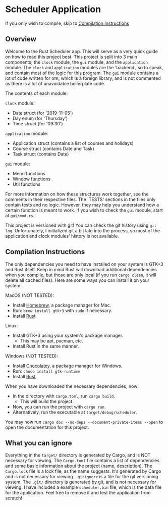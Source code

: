 # Scheduler Application

If you only wish to compile, skip to [Compilation Instructions](##Compilation-Instructions)

## Overview
Welcome to the Rust Scheduler app. This will serve as a very quick guide on how to read this project best. This project is split into 3 main components; the `clock` module, the `gui` module, and the `application` module. The `clock` and `application` modules are the 'backend', so to speak, and contain most of the logic for this program. The `gui` module contains a lot of code written for `GTK`, which is a foreign library, and is not commented as there is a lot of unavoidable boilerplate code.

The contents of each module:

`clock` module:
- Date struct (for '2019-11-05')
- Day enum (for 'Thursday')
- Time struct (for '09:30')

`application` module:
- Application struct (contains a list of courses and holidays)
- Course struct (contains Date and Task)
- Task struct (contains Date)

`gui` module:
- Menu functions
- Window functions
- Util functions

For more information on how these structures work together, see the comments in their respective files. The 'TESTS' sections in the files only contain tests and no logic. However, they may help you understand how a certain function is meant to work. If you wish to check the `gui` module, start at `gui/mod.rs`.

This project is versioned with git! You can check the git history using `git log`. Unfortunately, I initialized git a bit late into the process, so most of the application and clock modules' history is not available.

## Compilation Instructions

The only dependencies you need to have installed on your system is GTK+3 and Rust itself. Keep in mind Rust will download additional dependencies when you compile, but those are only local (if you run `cargo clean`, it will delete all cached files). Here are some ways you can install it on your system:

MacOS (NOT TESTED):
- Install [Homebrew](https://brew.sh/), a package manager for Mac.
- Run: `brew install gtk+3` with `sudo` if necessary.
- Install [Rust](https://www.rust-lang.org/tools/install).

Linux:
- Install GTK+3 using your system's package manager.
    - This may be apt, pacman, etc.
- Install Rust in the same manner.

Windows (NOT TESTED):
- Install [Chocolatey](https://chocolatey.org/install), a package manager for Windows.
- Run: `choco install gtk-runtime`
- Install [Rust](https://www.rust-lang.org/tools/install).

When you have downloaded the necessary dependencies, now:
- In the directory with `Cargo.toml`, run `cargo build`.
    - This will build the project.
- Now, you can run the project with `cargo run`.
- Alternatively, run the executable at `target/debug/scheduler`.

You may now run `cargo doc --no-deps --document-private-items --open` to open the documentation for this project.

## What you can ignore

Everything in the `target/` directory is generated by Cargo, and is NOT necessary for viewing. The `Cargo.toml` file contains a list of dependencies and some basic information about the project (name, description). The `Cargo.lock` file is a lock file, as the name suggests. It's generated by Cargo and is not necessary for viewing. `.gitignore` is a file for the git versioning system. The `.git/` directory is generated by git, and is not necessary for viewing. I have included a example `scheduler.bin` file, which is the data file for the application. Feel free to remove it and test the application from scratch!
